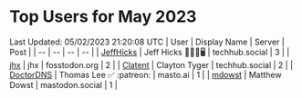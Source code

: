 # Top Users for May 2023
Last Updated: 05/02/2023 21:20:08 UTC
| User | Display Name | Server | Post |
| -- | -- | -- | -- |
| [JeffHicks](https://techhub.social/@JeffHicks) | Jeff Hicks 🐶🎼🍷🖥️ | techhub.social | 3 |
| [jhx](https://fosstodon.org/@jhx) | jhx | fosstodon.org | 2 |
| [Clatent](https://techhub.social/@Clatent) | Clayton Tyger | techhub.social | 2 |
| [DoctorDNS](https://masto.ai/@DoctorDNS) | Thomas Lee ✅ :patreon: | masto.ai | 1 |
| [mdowst](https://mastodon.social/@mdowst) | Matthew Dowst | mastodon.social | 1 |

